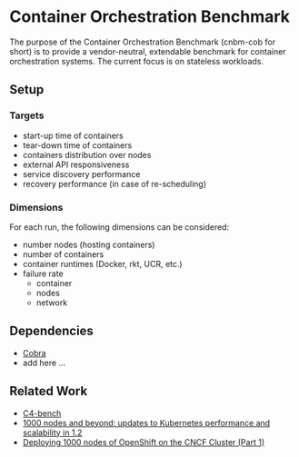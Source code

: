 # Container Orchestration Benchmark

The purpose of the Container Orchestration Benchmark (cnbm-cob for short) is to provide a vendor-neutral, extendable benchmark for container orchestration systems. The current focus is on stateless workloads.

## Setup

### Targets

- start-up time of containers
- tear-down time of containers
- containers distribution over nodes
- external API responsiveness
- service discovery performance
- recovery performance (in case of re-scheduling)

### Dimensions

For each run, the following dimensions can be considered:

- number nodes (hosting containers)
- number of containers
- container runtimes (Docker, rkt, UCR, etc.)
- failure rate
  - container
  - nodes
  - network

## Dependencies

- [Cobra](https://github.com/spf13/cobra)
- add here ...

## Related Work

- [C4-bench](https://github.com/allingeek/c4-bench)
- [1000 nodes and beyond: updates to Kubernetes performance and scalability in 1.2](http://blog.kubernetes.io/2016/03/1000-nodes-and-beyond-updates-to-Kubernetes-performance-and-scalability-in-12.html)
- [Deploying 1000 nodes of OpenShift on the CNCF Cluster (Part 1)](https://www.cncf.io/blog/2016/08/23/deploying-1000-nodes-of-openshift-on-the-cncf-cluster-part-1)
